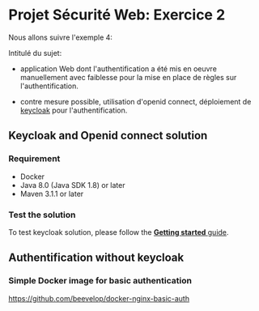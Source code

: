 # Projet Sécurité Web: Exercice 2

Nous allons suivre l'exemple 4:

Intitulé du sujet:

- application Web dont l'authentification a été mis en oeuvre manuellement avec faiblesse pour la mise en place de règles sur l'authentification.

- contre mesure possible, utilisation d'openid connect, déploiement de [keycloak](https://www.keycloak.org/) pour l'authentification.

## Keycloak and Openid connect solution

### Requirement 

- Docker
- Java 8.0 (Java SDK 1.8) or later
- Maven 3.1.1 or later

### Test the solution

To test keycloak solution, please follow the [**Getting started** guide](./gettingStarted.md).

## Authentification without keycloak

### Simple Docker image for basic authentication

https://github.com/beevelop/docker-nginx-basic-auth
